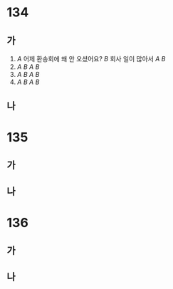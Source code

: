 # 134
## 가
1. *A* 어제 환송회에 왜 안 오셨어요?
   *B* 회사 일이 많아서
   *A*
   *B*
2. *A*
   *B*
   *A*
   *B*
3. *A*
   *B*
   *A*
   *B*
4. *A*
   *B*
   *A*
   *B*
## 나
# 135
## 가
## 나
# 136
## 가
## 나